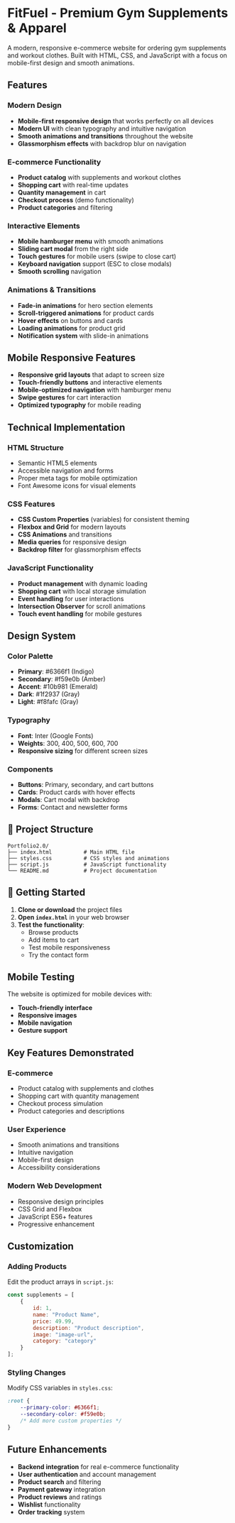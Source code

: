 # FitFuel - Premium Gym Supplements & Apparel

A modern, responsive e-commerce website for ordering gym supplements and workout clothes. Built with HTML, CSS, and JavaScript with a focus on mobile-first design and smooth animations.

##  Features

### Modern Design
- **Mobile-first responsive design** that works perfectly on all devices
- **Modern UI** with clean typography and intuitive navigation
- **Smooth animations and transitions** throughout the website
- **Glassmorphism effects** with backdrop blur on navigation

### E-commerce Functionality
- **Product catalog** with supplements and workout clothes
- **Shopping cart** with real-time updates
- **Quantity management** in cart
- **Checkout process** (demo functionality)
- **Product categories** and filtering

### Interactive Elements
- **Mobile hamburger menu** with smooth animations
- **Sliding cart modal** from the right side
- **Touch gestures** for mobile users (swipe to close cart)
- **Keyboard navigation** support (ESC to close modals)
- **Smooth scrolling** navigation

### Animations & Transitions
- **Fade-in animations** for hero section elements
- **Scroll-triggered animations** for product cards
- **Hover effects** on buttons and cards
- **Loading animations** for product grid
- **Notification system** with slide-in animations

##  Mobile Responsive Features

- **Responsive grid layouts** that adapt to screen size
- **Touch-friendly buttons** and interactive elements
- **Mobile-optimized navigation** with hamburger menu
- **Swipe gestures** for cart interaction
- **Optimized typography** for mobile reading

##  Technical Implementation

### HTML Structure
- Semantic HTML5 elements
- Accessible navigation and forms
- Proper meta tags for mobile optimization
- Font Awesome icons for visual elements

### CSS Features
- **CSS Custom Properties** (variables) for consistent theming
- **Flexbox and Grid** for modern layouts
- **CSS Animations** and transitions
- **Media queries** for responsive design
- **Backdrop filter** for glassmorphism effects

### JavaScript Functionality
- **Product management** with dynamic loading
- **Shopping cart** with local storage simulation
- **Event handling** for user interactions
- **Intersection Observer** for scroll animations
- **Touch event handling** for mobile gestures

##  Design System

### Color Palette
- **Primary**: #6366f1 (Indigo)
- **Secondary**: #f59e0b (Amber)
- **Accent**: #10b981 (Emerald)
- **Dark**: #1f2937 (Gray)
- **Light**: #f8fafc (Gray)

### Typography
- **Font**: Inter (Google Fonts)
- **Weights**: 300, 400, 500, 600, 700
- **Responsive sizing** for different screen sizes

### Components
- **Buttons**: Primary, secondary, and cart buttons
- **Cards**: Product cards with hover effects
- **Modals**: Cart modal with backdrop
- **Forms**: Contact and newsletter forms

## 📁 Project Structure

```
Portfolio2.0/
├── index.html          # Main HTML file
├── styles.css          # CSS styles and animations
├── script.js           # JavaScript functionality
└── README.md           # Project documentation
```

## 🚀 Getting Started

1. **Clone or download** the project files
2. **Open `index.html`** in your web browser
3. **Test the functionality**:
   - Browse products
   - Add items to cart
   - Test mobile responsiveness
   - Try the contact form

##  Mobile Testing

The website is optimized for mobile devices with:
- **Touch-friendly interface**
- **Responsive images**
- **Mobile navigation**
- **Gesture support**

##  Key Features Demonstrated

### E-commerce
- Product catalog with supplements and clothes
- Shopping cart with quantity management
- Checkout process simulation
- Product categories and descriptions

### User Experience
- Smooth animations and transitions
- Intuitive navigation
- Mobile-first design
- Accessibility considerations

### Modern Web Development
- Responsive design principles
- CSS Grid and Flexbox
- JavaScript ES6+ features
- Progressive enhancement

##  Customization

### Adding Products
Edit the product arrays in `script.js`:
```javascript
const supplements = [
    {
        id: 1,
        name: "Product Name",
        price: 49.99,
        description: "Product description",
        image: "image-url",
        category: "category"
    }
];
```

### Styling Changes
Modify CSS variables in `styles.css`:
```css
:root {
    --primary-color: #6366f1;
    --secondary-color: #f59e0b;
    /* Add more custom properties */
}
```

##  Future Enhancements

- **Backend integration** for real e-commerce functionality
- **User authentication** and account management
- **Product search** and filtering
- **Payment gateway** integration
- **Product reviews** and ratings
- **Wishlist** functionality
- **Order tracking** system


